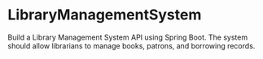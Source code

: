 # LibraryManagementSystem
Build a Library Management System API using Spring Boot. The system should allow librarians to manage books, patrons, and borrowing records.
